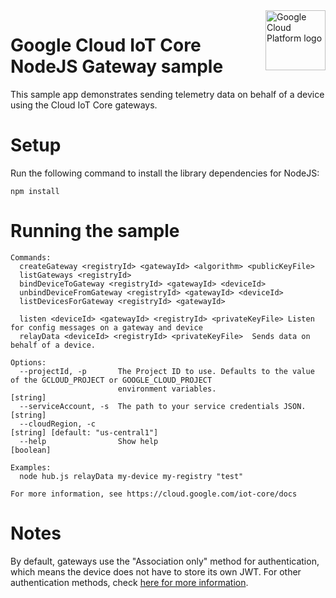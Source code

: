 <img src="https://avatars2.githubusercontent.com/u/2810941?v=3&s=96" alt="Google Cloud Platform logo" title="Google Cloud Platform" align="right" height="96" width="96"/>

# Google Cloud IoT Core NodeJS Gateway sample

This sample app demonstrates sending telemetry data on behalf of a device using the Cloud IoT Core gateways.

# Setup

Run the following command to install the library dependencies for NodeJS:

    npm install

# Running the sample

    Commands:
      createGateway <registryId> <gatewayId> <algorithm> <publicKeyFile>
      listGateways <registryId>
      bindDeviceToGateway <registryId> <gatewayId> <deviceId>
      unbindDeviceFromGateway <registryId> <gatewayId> <deviceId>
      listDevicesForGateway <registryId> <gatewayId>

      listen <deviceId> <gatewayId> <registryId> <privateKeyFile> Listen for config messages on a gateway and device
      relayData <deviceId> <registryId> <privateKeyFile>  Sends data on behalf of a device.

    Options:
      --projectId, -p       The Project ID to use. Defaults to the value of the GCLOUD_PROJECT or GOOGLE_CLOUD_PROJECT
                            environment variables.                                                                  [string]
      --serviceAccount, -s  The path to your service credentials JSON.                                              [string]
      --cloudRegion, -c                                                                    [string] [default: "us-central1"]
      --help                Show help                                                                              [boolean]

    Examples:
      node hub.js relayData my-device my-registry "test"

    For more information, see https://cloud.google.com/iot-core/docs

# Notes

By default, gateways use the "Association only" method for authentication, which means the device does not have to store its own JWT. For other authentication methods, check [here for more information](https://cloud.google.com/iot/docs/how-tos/gateways/manage-gateways#authentication_methods).